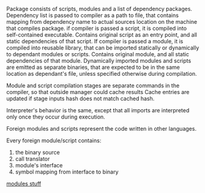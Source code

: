 Package consists of scripts, modules and a list of dependency packages.
Dependency list is passed to compiler as a path to file, that contains mapping from dependency name to actual sources location on the machine that compiles package. 
if compiler is passed a script, it is compiled into self-contained executable. Contains original script as an entry point, and all static dependencies of that script.
If compiler is passed a module, it is compiled into reusable library, that can be imported statically or dynamically to dependant modules or scripts. Contains original module, and all static dependencies of that module.
Dynamically imported modules and scripts are emitted as separate binaries, that are expected to be in the same location as dependant's file, unless specified otherwise during compilation.

Module and script compilation stages are separate commands in the compiler, so that outside manager could cache results
Cache entries are updated if stage inputs hash does not match cached hash.

Interpreter's behavior is the same, except that all imports are interpreted only once they occur during execution.

Foreign modules and scripts represent the code written in other languages.

Every foreign module/script contains:
1. the binary source
2. call translator
3. module's interface
4. symbol mapping from interface to binary

[modules stuff](https://thunderseethe.dev/posts/whats-in-a-module/)